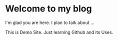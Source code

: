# Welcome to my blog

I'm glad you are here. I plan to talk about ...

This is Demo Site. Just learning Github and its Uses.

